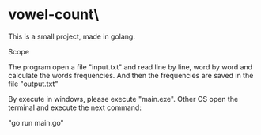 # vowel-count\

This is a small project, made in golang.

Scope

The program open a file "input.txt" and read line by line, word by word and calculate the words frequencies. And then the frequencies are saved in the file "output.txt"

By execute in windows, please execute "main.exe". Other OS open the terminal and execute the next command:

"go run main.go"

